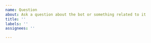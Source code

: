 ```yaml
---
name: Question
about: Ask a question about the bot or something related to it
title: ''
labels: ''
assignees: ''

---
```



